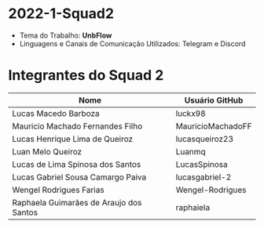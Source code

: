 # 2022-1-Squad2

- Tema do Trabalho: **UnbFlow**
- Linguagens e Canais de Comunicação Utilizados: Telegram e Discord

# Integrantes do Squad 2

| Nome                                    | Usuário GitHub    |
| --------------------------------------- | ----------------- |
| Lucas Macedo Barboza                    | luckx98           |
| Mauricio Machado Fernandes Filho        | MauricioMachadoFF |
| Lucas Henrique Lima de Queiroz          | lucasqueiroz23    |
| Luan Melo Queiroz                       | Luanmq            |
| Lucas de Lima Spinosa dos Santos        | LucasSpinosa      |
| Lucas Gabriel Sousa Camargo Paiva       | lucasgabriel-2    |
| Wengel Rodrigues Farias                 | Wengel-Rodrigues  |
| Raphaela Guimarães de Araujo dos Santos | raphaiela         |
